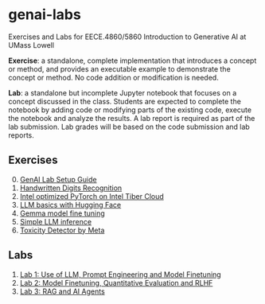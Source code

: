 # genai-labs
Exercises and Labs for EECE.4860/5860 Introduction to Generative AI at UMass Lowell

**Exercise**: a standalone, complete implementation that introduces a concept or method, and provides an executable example to demonstrate the concept or method. No code addition or modification is needed.

**Lab**: a standalone but incomplete Jupyter notebook that focuses on a concept discussed in the class. Students are expected to complete the notebook by adding code or modifying parts of the existing code, execute the notebook and analyze the results. A lab report is required as part of the lab submission. Lab grades will be based on the code submission and lab reports.


## Exercises

0. [GenAI Lab Setup Guide](StartHere.ipynb)
1. [Handwritten Digits Recognition](Handwritten_Digit_Recognition.ipynb)  
2. [Intel optimized PyTorch on Intel Tiber Cloud](Introduction_to_PyTorch_24.ipynb)
3. [LLM basics with Hugging Face](LLM_Basics_with_HF.ipynb)
4. [Gemma model fine tuning](gemma_xpu_finetuning.ipynb)
5. [Simple LLM inference](simple_llm_inference.ipynb)
6. [Toxicity Detector by Meta](Toxicity_Detector_by_Meta.ipynb)

## Labs

1. [Lab 1: Use of LLM, Prompt Engineering and Model Finetuning](Lab1.ipynb)
2. [Lab 2: Model Finetuning, Quantitative Evaluation and RLHF](Lab2.ipynb)
2. [Lab 3: RAG and AI Agents](Lab3.ipynb)